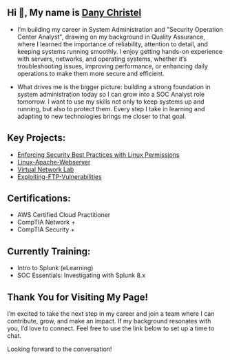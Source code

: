 ## Hi 👋, My name is [Dany Christel ](https://www.linkedin.com/in/dany-christel-qa/)
 -  I’m building my career in System Administration and "Security Operation Center Analyst", drawing on my background in Quality Assurance, where I learned the importance of reliability, attention to detail, and keeping systems running smoothly. I enjoy getting hands-on experience with servers, networks, and operating systems, whether it’s troubleshooting issues, improving performance, or enhancing daily operations to make them more secure and efficient.

 -  What drives me is the bigger picture: building a strong foundation in system administration today so I can grow into a SOC Analyst role tomorrow. I want to use my skills not only to keep systems up and running, but also to protect them. Every step I take in learning and adapting to new technologies brings me closer to that goal.

## Key Projects:
- [Enforcing Security Best Practices with Linux Permissions](https://github.com/Danychr1/Enforcing-Security-Best-Practices-with-Linux-Permissions/blob/main/README.md)
-  [Linux-Apache-Webserver](https://github.com/Danychr1/Linux-Apache-Webserver)
- [Virtual Network Lab](https://github.com/Danychr1/VirtualNetworkLab/blob/main/README.md)
- [Exploiting-FTP-Vulnerabilities](https://github.com/Danychr1/Testing-Lab-Exploiting-FTP-Vulnerabilities)

## Certifications: 
- AWS Certified Cloud Practitioner
- CompTIA Network +
- CompTIA Security +

## Currently Training:
- Intro to Splunk (eLearning)
- SOC Essentials: Investigating with Splunk 8.x 

## Thank You for Visiting My Page!
I’m excited to take the next step in my career and join a team where I can contribute, grow, and make an impact. If my background resonates with you, I’d love to connect. Feel free to use the link below to set up a time to chat. 

Looking forward to the conversation!




